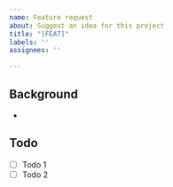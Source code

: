 ```yaml
---
name: Feature request
about: Suggest an idea for this project
title: "[FEAT]"
labels: ''
assignees: ''

---
```


## Background
- 

## Todo 
- [ ] Todo 1
- [ ] Todo 2
